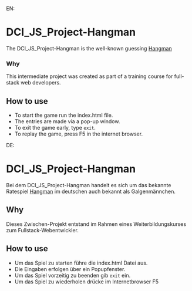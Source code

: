 EN:
# DCI_JS_Project-Hangman
The DCI_JS_Project-Hangman is the well-known guessing [Hangman](https://en.wikipedia.org/wiki/Hangman_(game))

### Why
This intermediate project was created as part of a training course for full-stack web developers.

## How to use
- To start the game run the index.html file.
- The entries are made via a pop-up window.
- To exit the game early, type `exit`.
- To replay the game, press F5 in the internet browser.

DE:
# DCI_JS_Project-Hangman
Bei dem DCI_JS_Project-Hangman handelt es sich um das bekannte Ratespiel [Hangman](https://de.wikipedia.org/wiki/Galgenm%C3%A4nnchen) im deutschen auch bekannt als Galgenmännchen.

## Why
Dieses Zwischen-Projekt entstand im Rahmen eines Weiterbildungskurses zum Fullstack-Webentwickler. 

## How to use
- Um das Spiel zu starten führe die index.html Datei aus.
- Die Eingaben erfolgen über ein Popupfenster.
- Um das Spiel vorzeitig zu beenden gib `exit` ein.
- Um das Spiel zu wiederholen drücke im Internetbrowser F5

